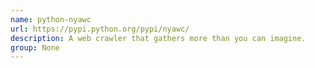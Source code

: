 ```yaml
---
name: python-nyawc
url: https://pypi.python.org/pypi/nyawc/
description: A web crawler that gathers more than you can imagine.
group: None
---
```

